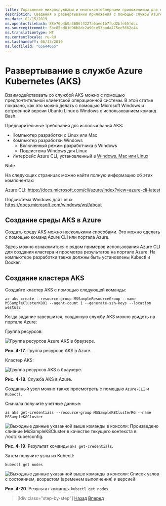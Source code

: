 ```yaml
---
title: Управление микрослужбами и многоконтейнерными приложениями для обеспечения высокого уровня масштабируемости и доступности
description: Сведения о развертывании приложения с помощью службы Azure Kubernetes.
ms.date: 02/15/2019
ms.openlocfilehash: 88e76b4b0a3686f4227a6aee1b7fbd2bfe55fdcc
ms.sourcegitcommit: 5bc85ad81d96b8dc2a90ce53bada475ee5662c44
ms.translationtype: HT
ms.contentlocale: ru-RU
ms.lasthandoff: 06/13/2019
ms.locfileid: "65644665"
---
```

# <a name="deploy-to-azure-kubernetes-service-aks"></a>Развертывание в службе Azure Kubernetes (AKS)

Взаимодействовать со службой AKS можно с помощью предпочтительной клиентской операционной системы. В этой статье показано, как это можно делать с помощью Microsoft Windows и встроенной версии Ubuntu Linux в Windows с использованием команд Bash.

Предварительные требования для использования AKS:

- Компьютер разработки с Linux или Mac
- Компьютер разработки Windows
  - Включенный режим разработчика в Windows
  - Подсистема Windows для Linux
- Интерфейс Azure CLI, установленный в [Windows, Mac или Linux](https://docs.microsoft.com/cli/azure/install-azure-cli?view=azure-cli-latest)

> [!NOTE]
> На следующих страницах можно найти полную информацию об этих компонентах:
>
> Azure CLI: <https://docs.microsoft.com/cli/azure/index?view=azure-cli-latest>
>
> Подсистема Windows для Linux: <https://docs.microsoft.com/windows/wsl/about>

## <a name="create-the-aks-environment-in-azure"></a>Создание среды AKS в Azure

Создать среду AKS можно несколькими способами. Это можно сделать с помощью команд Azure CLI или портала Azure.

Здесь можно ознакомиться с рядом примеров использования Azure CLI для создания кластера и просмотра результатов на портале Azure. На компьютере разработки также должны быть установлены Kubectl и Docker.  

## <a name="create-the-aks-cluster"></a>Создание кластера AKS

Создайте кластер AKS с помощью следующей команды:

```console
az aks create --resource-group MSSampleResourceGroup --name MSSampleClusterK801 --agent-count 1 --generate-ssh-keys --location westus2
```

Когда задание завершится, созданную службу AKS можно увидеть на портале Azure:

Группа ресурсов:

![Группа ресурсов Azure AKS в браузере.](media/aks-resource-group-view.png)

**Рис. 4-17**. Группа ресурсов AKS в Azure.

Кластер AKS:

![Группа ресурсов AKS в браузере.](media/aks-cluster-view.png)

**Рис. 4-18**. Служба AKS в Azure.

Созданный узел можно также просмотреть с помощью `Azure-CLI` и `Kubectl`.

Сначала получите учетные данные:

```console
az aks get-credentials --resource-group MSSampleK8ClusterRG --name MSSampleK8Cluster
```

![Выходные данные указанной выше команды в консоли: Произведено слияние MsSampleK8Cluster в качестве текущего контекста в /root/.kube/config.](media/get-credentials-command-result.png)

**Рис. 4-19**. Результат команды `aks get-credentials`.

Затем получите узлы из Kubectl:

```console
kubectl get nodes
```

![Выходные данные указанной выше команды в консоли: Список узлов с состоянием, возрастом (временем выполнения) и версией](media/kubectl-get-nodes-command-result.png)

**Рис. 4-20**. Результат команды `kubectl get nodes`.

>[!div class="step-by-step"]
>[Назад](orchestrate-high-scalability-availability.md)
>[Вперед](docker-apps-development-environment.md)
